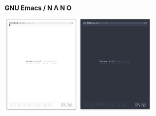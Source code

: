 


## GNU Emacs / N Λ N O 

<img align="left" src="./images/nano-emacs-light.png" width=47.5%>
<img align="left" src="./images/nano-emacs-dark.png"  width=47.5%>















